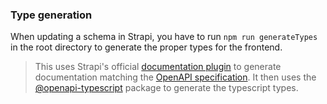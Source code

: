 ### Type generation

When updating a schema in Strapi, you have to run `npm run generateTypes` in the root directory to generate the proper types for the frontend.

> This uses Strapi's official [documentation plugin](https://docs.strapi.io/dev-docs/plugins/documentation) to generate documentation matching the [OpenAPI specification](https://swagger.io/specification/). It then uses the [@openapi-typescript](https://www.npmjs.com/package/openapi-typescript) package to generate the typescript types.
